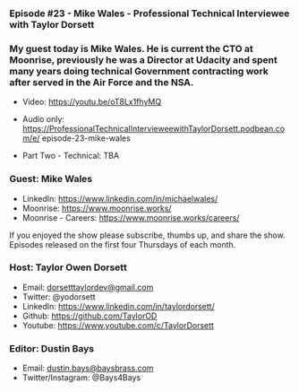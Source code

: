 ### Episode #23 - Mike Wales - Professional Technical Interviewee with Taylor Dorsett

### My guest today is Mike Wales. He is current the CTO at Moonrise, previously he was a Director at Udacity and spent many years doing technical Government contracting work after served in the Air Force and the NSA.

- Video: https://youtu.be/oT8Lx1fhyMQ
- Audio only: https://ProfessionalTechnicalIntervieweewithTaylorDorsett.podbean.com/e/
episode-23-mike-wales

- Part Two - Technical: TBA

### Guest: Mike Wales
- LinkedIn: https://www.linkedin.com/in/michaelwales/
- Moonrise: https://www.moonrise.works/
- Moonrise - Careers: https://www.moonrise.works/careers/

If you enjoyed the show please subscribe, thumbs up, and share the show.
Episodes released on the first four Thursdays of each month.

### Host: Taylor Owen Dorsett
- Email: dorsetttaylordev@gmail.com
- Twitter: @yodorsett
- LinkedIn: https://www.linkedin.com/in/taylordorsett/
- Github: https://github.com/TaylorOD
- Youtube: https://www.youtube.com/c/TaylorDorsett

### Editor: Dustin Bays
- Email: dustin.bays@baysbrass.com
- Twitter/Instagram: @Bays4Bays